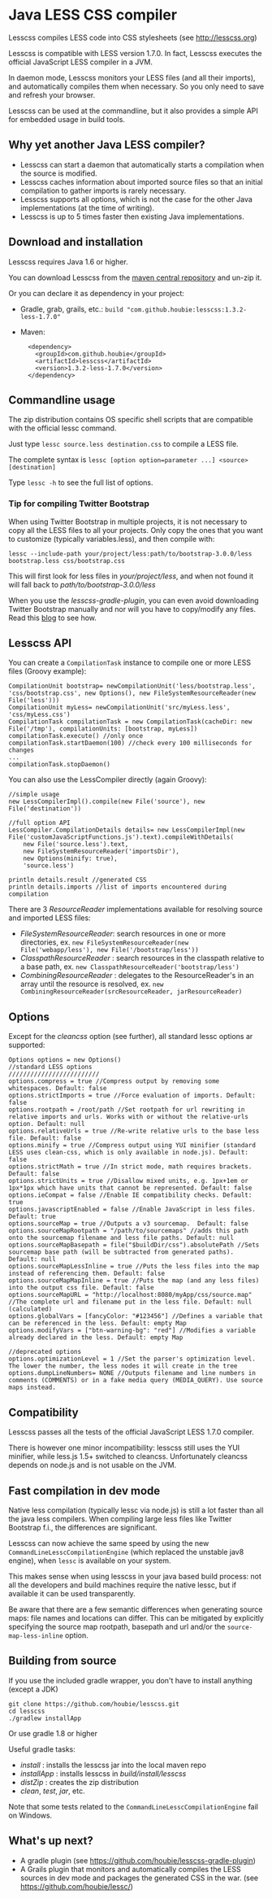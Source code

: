 Java LESS CSS compiler
======================

Lesscss compiles LESS code into CSS stylesheets (see <http://lesscss.org>)

Lesscss is compatible with LESS version 1.7.0. In fact, Lesscss executes the official JavaScript LESS compiler in a JVM.

In daemon mode, Lesscss monitors your LESS files (and all their imports), and automatically compiles them when necessary.
So you only need to save and refresh your browser.

Lesscss can be used at the commandline, but it also provides a simple API for embedded usage in build tools.


## Why yet another Java LESS compiler?

* Lesscss can start a daemon that automatically starts a compilation when the source is modified.
* Lesscss caches information about imported source files so that an initial compilation to gather imports is rarely necessary.
* Lesscss supports all options, which is not the case for the other Java implementations (at the time of writing).
* Lesscss is up to 5 times faster then existing Java implementations.


## Download and installation

Lesscss requires Java 1.6 or higher.

You can download Lesscss from the [maven central repository](http://central.maven.org/maven2/com/github/houbie/lesscss/1.3.2-less-1.7.0/lesscss-1.3.2-less-1.7.0.zip)
and un-zip it.

Or you can declare it as dependency in your project:

* Gradle, grab, grails, etc.: `build "com.github.houbie:lesscss:1.3.2-less-1.7.0"`
* Maven:

        <dependency>
          <groupId>com.github.houbie</groupId>
          <artifactId>lesscss</artifactId>
          <version>1.3.2-less-1.7.0</version>
        </dependency>

## Commandline usage

The zip distribution contains OS specific shell scripts that are compatible with the official lessc command.

Just type `lessc source.less destination.css` to compile a LESS file.

The complete syntax is `lessc [option option=parameter ...] <source> [destination]`

Type `lessc -h` to see the full list of options.

### Tip for compiling Twitter Bootstrap

When using Twitter Bootstrap in multiple projects, it is not necessary to copy all the LESS files to all your projects.
Only copy the ones that you want to customize (typically variables.less), and then compile with:

    lessc --include-path your/project/less:path/to/bootstrap-3.0.0/less bootstrap.less css/bootstrap.css

This will first look for less files in _your/project/less_, and when not found it will fall back to _path/to/bootstrap-3.0.0/less_

When you use the _lesscss-gradle-plugin_, you can even avoid downloading Twitter Bootstrap manually and nor will you have
to  copy/modify any files. Read this [blog](http://houbie.blogspot.be/2014/04/customizing-twitter-bootstrap-with_9504.html) to see how.

## Lesscss API

You can create a `CompilationTask` instance to compile one or more LESS files (Groovy example):

    CompilationUnit bootstrap= newCompilationUnit('less/bootstrap.less', 'css/bootstrap.css', new Options(), new FileSystemResourceReader(new File('less')))
    CompilationUnit myLess= newCompilationUnit('src/myLess.less', 'css/myLess.css')
    CompilationTask compilationTask = new CompilationTask(cacheDir: new File('/tmp'), compilationUnits: [bootstrap, myLess])
    compilationTask.execute() //only once
    compilationTask.startDaemon(100) //check every 100 milliseconds for changes
    ...
    compilationTask.stopDaemon()

You can also use the LessCompiler directly (again Groovy):

    //simple usage
    new LessCompilerImpl().compile(new File('source'), new File('destination'))

    //full option API
    LessCompiler.CompilationDetails details= new LessCompilerImpl(new File('customJavaScriptFunctions.js').text).compileWithDetails(
        new File('source.less').text,
        new FileSystemResourceReader('importsDir'),
        new Options(minify: true),
        'source.less')

    println details.result //generated CSS
    println details.imports //list of imports encountered during compilation

There are 3 _ResourceReader_ implementations available for resolving source and imported LESS files:

* _FileSystemResourceReader_: search resources in one or more directories, ex. `new FileSystemResourceReader(new File('webapp/less'), new File('/bootstrap/less'))`
* _ClasspathResourceReader_ : search resources in the classpath relative to a base path, ex. `new ClasspathResourceReader('bootstrap/less')`
* _CombiningResourceReader_ : delegates to the ResourceReader's in an array until the resource is resolved, ex. `new CombiningResourceReader(srcResourceReader, jarResourceReader)`

## Options
Except for the _cleancss_ option (see further), all standard lessc options ar supported:

    Options options = new Options()
    //standard LESS options
    /////////////////////////
    options.compress = true //Compress output by removing some whitespaces. Default: false
    options.strictImports = true //Force evaluation of imports. Default: false
    options.rootpath = /root/path //Set rootpath for url rewriting in relative imports and urls. Works with or without the relative-urls option. Default: null
    options.relativeUrls = true //Re-write relative urls to the base less file. Default: false
    options.minify = true //Compress output using YUI minifier (standard LESS uses clean-css, which is only available in node.js). Default: false
    options.strictMath = true //In strict mode, math requires brackets. Default: false
    options.strictUnits = true //Disallow mixed units, e.g. 1px+1em or 1px*1px which have units that cannot be represented. Default: false
    options.ieCompat = false //Enable IE compatibility checks. Default: true
    options.javascriptEnabled = false //Enable JavaScript in less files. Default: true
    options.sourceMap = true //Outputs a v3 sourcemap.  Default: false
    options.sourceMapRootpath = "/path/to/sourcemaps" //adds this path onto the sourcemap filename and less file paths. Default: null
    options.sourceMapBasepath = file("$buildDir/css").absolutePath //Sets sourcemap base path (will be subtracted from generated paths). Default: null
    options.sourceMapLessInline = true //Puts the less files into the map instead of referencing them. Default: false
    options.sourceMapMapInline = true //Puts the map (and any less files) into the output css file. Default: false
    options.sourceMapURL = "http://localhost:8080/myApp/css/source.map" //The complete url and filename put in the less file. Default: null (calculated)
    options.globalVars = [fancyColor: "#123456"] //Defines a variable that can be referenced in the less. Default: empty Map
    options.modifyVars = ["btn-warning-bg": "red"] //Modifies a variable already declared in the less. Default: empty Map

    //deprecated options
    options.optimizationLevel = 1 //Set the parser's optimization level. The lower the number, the less nodes it will create in the tree
    options.dumpLineNumbers= NONE //Outputs filename and line numbers in comments (COMMENTS) or in a fake media query (MEDIA_QUERY). Use source maps instead.


## Compatibility

Lesscss passes all the tests of the official JavaScript LESS 1.7.0 compiler.

There is however one minor incompatibility: lesscss still uses the YUI minifier, while less.js 1.5+ switched to cleancss.
Unfortunately cleancss depends on node.js and is not usable on the JVM.

## Fast compilation in dev mode

Native less compilation (typically lessc via node.js) is still a lot faster than all the java less compilers.
When compiling large less files like Twitter Bootstrap f.i., the differences are significant.

Lesscss can now achieve the same speed by using the new `CommandLineLesscCompilationEngine` (which replaced the unstable jav8 engine),
when `lessc` is available on your system.

This makes sense when using lesscss in your java based build process: not all the developers and build machines require the native lessc,
but if available it can be used transparently.

Be aware that there are a few semantic differences when generating source maps: file names and locations can differ.
This can be mitigated by explicitly specifying the source map rootpath, basepath and url and/or the `source-map-less-inline` option.

## Building from source
If you use the included gradle wrapper, you don't have to install anything (except a JDK)

    git clone https://github.com/houbie/lesscss.git
    cd lesscss
    ./gradlew installApp

Or use gradle 1.8 or higher

Useful gradle tasks:

* _install_ : installs the lesscss jar into the local maven repo
* _installApp_ : installs lesscss in _build/install/lesscss_
* _distZip_ : creates the zip distribution
* _clean_, _test_, _jar_, etc.

Note that some tests related to the `CommandLineLesscCompilationEngine` fail on Windows.

## What's up next?

* A gradle plugin (see https://github.com/houbie/lesscss-gradle-plugin)
* A Grails plugin that monitors and automatically compiles the LESS sources in dev mode and packages the generated CSS in the war.
  (see https://github.com/houbie/lessc/)
